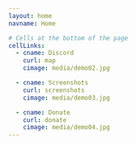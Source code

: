 ```yaml
---
layout: home
navname: Home

# Cells at the bottom of the page
cellLinks:
  - cname: Discord
    curl: map
    cimage: media/demo02.jpg

  - cname: Screenshots
    curl: screenshots
    cimage: media/demo03.jpg

  - cname: Donate
    curl: donate
    cimage: media/demo04.jpg
---
```

